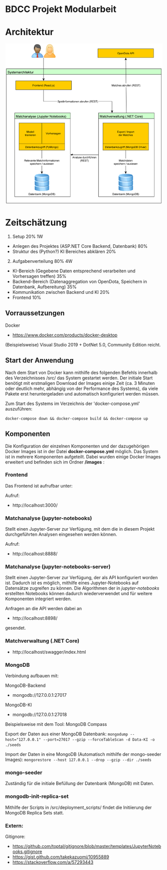 # BDCC Projekt Modularbeit

# Architektur
![alt Architektur](res/images/architecture.png)

# Zeitschätzung
1. Setup 20% 1W
- Anlegen des Projektes (ASP.NET Core Backend, Datenbank) 80%
- Struktur des (Python?) KI Bereiches abklären 20%

2. Aufgabenverteilung 80% 4W
- KI-Bereich (Gegebene Daten entsprechend verarbeiten und Vorhersagen treffen) 35%
- Backend-Bereich (Datenaggregation von OpenDota, Speichern in Datenbank, Aufbereitung) 35%
- Kommunikation zwischen Backend und KI 20%
- Frontend 10%

## Vorraussetzungen

Docker

- https://www.docker.com/products/docker-desktop

(Beispielsweise) Visual Studio 2019 + DotNet 5.0, Community Edition reicht.

## Start der Anwendung

Nach dem Start von Docker kann mithilfe des folgenden Befehls innerhalb des Verzeichnisses /src/ das System gestartet werden. Der initiale Start benötigt mit erstmaligen Download der Images einige Zeit (ca. 3 Minuten oder deutlich mehr, abhängig von der Performance des Systems), da viele Pakete erst heruntergeladen und automatisch konfiguriert werden müssen.

Zum Start des Systems im Verzeichnis der 'docker-compose.yml' auszuführen:

```
docker-compose down && docker-compose build && docker-compose up
```

## Komponenten

Die Konfiguration der einzelnen Komponenten und der dazugehörigen Docker Images ist in der Datei **docker-compose.yml** möglich.
Das System ist in mehrere Komponenten aufgeteilt. Dabei wurden einige Docker Images erweitert und befinden sich im Ordner **/images** :

### Frontend

Das Frontend ist aufrufbar unter:

Aufruf:
- http://localhost:3000/

### Matchanalyse (jupyter-notebooks)
Stellt einen Jupyter-Server zur Verfügung, mit dem die in diesem Projekt durchgeführten Analysen eingesehen werden können.

Aufruf:
- http://localhost:8888/

### Matchanalyse (jupyter-notebooks-server)
Stellt einen Jupyter-Server zur Verfügung, der als API konfiguriert worden ist. Dadurch ist es möglich, mithilfe eines Jupyter-Notebooks auf Datensätze zugreifen zu können. Die Algorithmen der in *jupyter-notebooks* erstellten Notebooks können dadurch wiederverwendet und für weitere Komponenten integriert werden.

Anfragen an die API werden dabei an

- http://localhost:8898/

gesendet.

### Matchverwaltung (.NET Core)

- http://localhost/swagger/index.html

### MongoDB

Verbindung aufbauen mit:

MongoDB-Backend
- mongodb://127.0.0.1:27017

MongoDB-KI
- mongodb://127.0.0.1:27018

Beispielsweise mit dem Tool: MongoDB Compass

Export der Daten aus einer MongoDB Datenbank:
```mongodump --host="127.0.0.1" --port=27017 --gzip --forceTableScan -d Data-KI -o ./seeds```

Import der Daten in eine MongoDB (Automatisch mithilfe der mongo-seeder Images):
```mongorestore --host 127.0.0.1 --drop --gzip --dir ./seeds```

### mongo-seeder
Zuständig für die initiale Befüllung der Datenbank (MongoDB) mit Daten.

### mongodb-init-replica-set

Mithilfe der Scripts in /src/deployment_scripts/ findet die Initiierung der MongoDB Replica Sets statt.

### Extern:

Gitignore:

- https://github.com/toptal/gitignore/blob/master/templates/JupyterNotebooks.gitignore
- https://gist.github.com/takekazuomi/10955889
- https://stackoverflow.com/a/57293443
